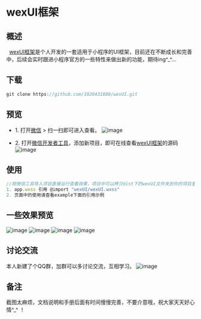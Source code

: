 # wexUI框架


## 概述

&nbsp;&nbsp;[wexUI框架](https://github.com/1020431880/wexUI.git)是个人开发的一套适用于小程序的UI框架，目前还在不断成长和完善中，后续会实时跟进小程序官方的一些特性来做出新的功能，期待ing^_^...

## 下载

```js
git clone https://github.com/1020431880/wexUI.git
```
## 预览

* 1.&nbsp;打开[微信](https://weixin.qq.com/) > 扫一扫即可进入查看。
![image](http://i2.bvimg.com/638261/757a20b8cd8ca493t.jpg)

* 2.&nbsp;打开[微信开发者工具](https://mp.weixin.qq.com/debug/wxadoc/dev/devtools/download.html)，添加新项目，即可在线查看[wexUI框架](https://github.com/1020431880/wexUI.git)的源码
![image](http://i2.bvimg.com/638261/8c3ff030bb804257t.jpg)

## 使用


``` js
//用微信工具导入项目直接运行查看效果，项目中可以拷贝dist下的wexUI文件夹到你的项目里
1. app.wxss 引用 @import "wexUI/wexUI.wxss"
2. 页面中的使用请查看example下面的引用示例
```
## 一些效果预览

![image](http://i2.bvimg.com/638261/f716b9998934d93et.jpg)
![image](http://i2.bvimg.com/638261/91eaadf6d276376ft.jpg)
![image](http://i2.bvimg.com/638261/94e4bf2cbd0a354et.jpg)
![image](http://i2.bvimg.com/638261/726f795d6e8d4f11t.jpg)

## 讨论交流

本人新建了个QQ群，加群可以多讨论交流，互相学习。
![image](http://i2.bvimg.com/638261/d7973da7f4e04f75t.jpg)


## 备注

截图太麻烦，文档说明和手册后面有时间慢慢完善，不要介意哦，祝大家天天好心情^_^ ！


